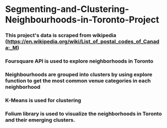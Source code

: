 # Segmenting-and-Clustering-Neighbourhoods-in-Toronto-Project

### This project's data is scraped from wikipedia (https://en.wikipedia.org/wiki/List_of_postal_codes_of_Canada:_M)
### Foursquare API is used to explore neighborhoods in Toronto 
### Neighbourhoods are grouped into clusters by using **explore** function to get the most common venue categories in each neighborhood
### K-Means is used for clustering
### Folium library is used to visualize the neighborhoods in Toronto and their emerging clusters.
